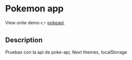 # Pokemon app

View onlie demo 👉 [pokeapi](https://pokeapi-nextjs.vercel.app/).

## Description

Pruebas con la api de poke-api, Next themes, localStorage


